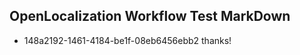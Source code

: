 ## OpenLocalization Workflow Test MarkDown
* 148a2192-1461-4184-be1f-08eb6456ebb2 
thanks!<!--HONumber=Mar16_HO4-->

